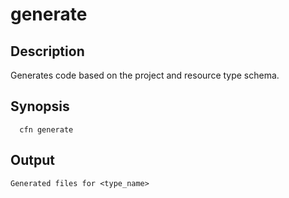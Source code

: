 # generate<a name="resource-type-cli-generate"></a>

## Description<a name="resource-type-cli-generate-description"></a>

Generates code based on the project and resource type schema\.

## Synopsis<a name="resource-type-cli-generate-synopsis"></a>

```
  cfn generate
```

## Output<a name="resource-type-cli-generate-output"></a>

```
Generated files for <type_name>
```